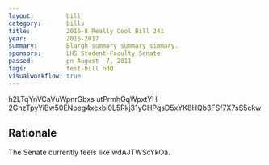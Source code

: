 ```yaml
---
layout:         bill
category:       bills
title:          2016-8 Really Cool Bill 241
year:           2016-2017
summary:        Blargh summary summary simmary.
sponsors:       LHS Student-Faculty Senate
passed:         pn August  7, 2011
tags:           test-bill ndQ
visualworkflow: true
---
```



h2LTqYnVCaVuWpnrGbxs utPrmhGqWpxtYH 2GnzTpyYiBw50ENbeg4xcxbl0L5Rkj31yCHPqsD5xYK8HQb3FSf7X7sS5ckw 




Rationale
---------
The Senate currently feels like wdAJTWScYkOa.
